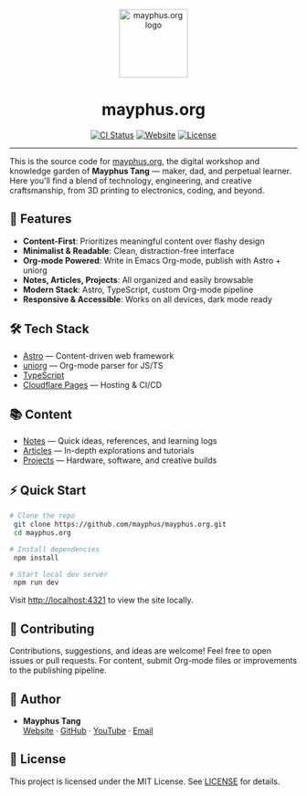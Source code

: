 <p align="center">
  <img src="https://mayphus.org/favicon.svg" alt="mayphus.org logo" width="120" />
</p>

<h1 align="center">mayphus.org</h1>

<p align="center">
  <a href="https://github.com/mayphus/mayphus.org/actions/workflows/ci.yml"><img src="https://github.com/mayphus/mayphus.org/actions/workflows/ci.yml/badge.svg" alt="CI Status"></a>
  <a href="https://mayphus.org/"><img src="https://img.shields.io/website?url=https%3A%2F%2Fmayphus.org" alt="Website"></a>
  <a href="https://github.com/mayphus/mayphus.org/blob/main/LICENSE"><img src="https://img.shields.io/github/license/mayphus/mayphus.org" alt="License"></a>
</p>

---

This is the source code for [mayphus.org](https://mayphus.org/), the digital workshop and knowledge garden of <strong>Mayphus Tang</strong> — maker, dad, and perpetual learner. Here you'll find a blend of technology, engineering, and creative craftsmanship, from 3D printing to electronics, coding, and beyond.

## 🚀 Features

- **Content-First**: Prioritizes meaningful content over flashy design
- **Minimalist & Readable**: Clean, distraction-free interface
- **Org-mode Powered**: Write in Emacs Org-mode, publish with Astro + uniorg
- **Notes, Articles, Projects**: All organized and easily browsable
- **Modern Stack**: Astro, TypeScript, custom Org-mode pipeline
- **Responsive & Accessible**: Works on all devices, dark mode ready

## 🛠️ Tech Stack

- [Astro](https://astro.build) — Content-driven web framework
- [uniorg](https://github.com/rasendubi/uniorg) — Org-mode parser for JS/TS
- [TypeScript](https://www.typescriptlang.org/)
- [Cloudflare Pages](https://pages.cloudflare.com/) — Hosting & CI/CD

## 📚 Content

- [Notes](https://mayphus.org/notes/) — Quick ideas, references, and learning logs
- [Articles](https://mayphus.org/articles/) — In-depth explorations and tutorials
- [Projects](https://mayphus.org/projects/) — Hardware, software, and creative builds

## ⚡ Quick Start

```bash
# Clone the repo
 git clone https://github.com/mayphus/mayphus.org.git
 cd mayphus.org

# Install dependencies
 npm install

# Start local dev server
 npm run dev
```

Visit [http://localhost:4321](http://localhost:4321) to view the site locally.

## 🤝 Contributing

Contributions, suggestions, and ideas are welcome! Feel free to open issues or pull requests. For content, submit Org-mode files or improvements to the publishing pipeline.

## 👤 Author

- **Mayphus Tang**  
  [Website](https://mayphus.org) · [GitHub](https://github.com/mayphus) · [YouTube](https://youtube.com/@mayphustang) · [Email](mailto:tangmeifa@gmail.com)

## 📝 License

This project is licensed under the MIT License. See [LICENSE](LICENSE) for details.
